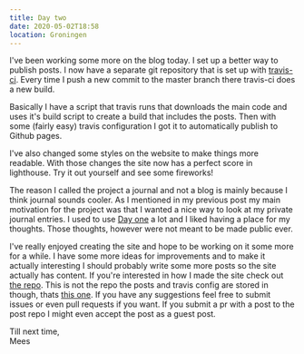 ```yaml
---
title: Day two
date: 2020-05-02T18:58
location: Groningen
---
```


I've been working some more on the blog today. I set up a better way to publish
posts. I now have a separate git repository that is set up with
[travis-ci](https://travis-ci.com). Every time I push a new commit to the master
branch there travis-ci does a new build.

Basically I have a script that travis runs that downloads the main code and uses
it's build script to create a build that includes the posts. Then with some
(fairly easy) travis configuration I got it to automatically publish to Github
pages.

I've also changed some styles on the website to make things more readable. With
those changes the site now has a perfect score in lighthouse. Try it out
yourself and see some fireworks!

The reason I called the project a journal and not a blog is mainly because I
think journal sounds cooler. As I mentioned in my previous post my main
motivation for the project was that I wanted a nice way to look at my private
journal entries. I used to use [Day one](https://dayoneapp.com/) a lot and I
liked having a place for my thoughts. Those thoughts, however were not meant to
be made public ever.

I've really enjoyed creating the site and hope to be working on it some more for
a while. I have some more ideas for improvements and to make it actually
interesting I should probably write some more posts so the site actually has
content. If you're interested in how I made the site check out
[the repo](https://github.com/mees-/journal). This is not the repo the posts and
travis config are stored in though, thats
[this one](https://github.com/mees-/journal-posts). If you have any suggestions
feel free to submit issues or even pull requests if you want. If you submit a pr
with a post to the post repo I might even accept the post as a guest post.

Till next time,  
Mees
